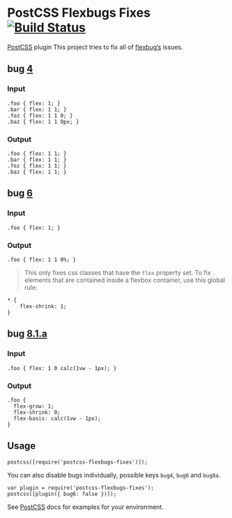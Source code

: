 PostCSS Flexbugs Fixes [![Build Status](https://travis-ci.org/luisrudge/postcss-flexbugs-fixes.svg)](https://travis-ci.org/luisrudge/postcss-flexbugs-fixes)
============================================================================================================================================================

[PostCSS](https://github.com/postcss/postcss) plugin This project tries to fix all of [flexbug’s](https://github.com/philipwalton/flexbugs) issues.

bug [4](https://github.com/philipwalton/flexbugs/blob/master/README.md#4-flex-shorthand-declarations-with-unitless-flex-basis-values-are-ignored)
-------------------------------------------------------------------------------------------------------------------------------------------------

### Input

    .foo { flex: 1; }
    .bar { flex: 1 1; }
    .foz { flex: 1 1 0; }
    .baz { flex: 1 1 0px; }

### Output

    .foo { flex: 1 1; }
    .bar { flex: 1 1; }
    .foz { flex: 1 1; }
    .baz { flex: 1 1; }

bug [6](https://github.com/philipwalton/flexbugs/blob/master/README.md#6-the-default-flex-value-has-changed)
------------------------------------------------------------------------------------------------------------

### Input

    .foo { flex: 1; }

### Output

    .foo { flex: 1 1 0%; }

> This only fixes css classes that have the `flex` property set. To fix elements that are contained inside a flexbox container, use this global rule:

    * {
        flex-shrink: 1;
    }

bug [8.1.a](https://github.com/philipwalton/flexbugs/blob/master/README.md#8-flex-basis-doesnt-support-calc)
------------------------------------------------------------------------------------------------------------

### Input

    .foo { flex: 1 0 calc(1vw - 1px); }

### Output

    .foo {
      flex-grow: 1;
      flex-shrink: 0;
      flex-basis: calc(1vw - 1px);
    }

Usage
-----

    postcss([require('postcss-flexbugs-fixes')]);

You can also disable bugs individually, possible keys `bug4`, `bug6` and `bug8a`.

    var plugin = require('postcss-flexbugs-fixes');
    postcss([plugin({ bug6: false })]);

See [PostCSS](https://github.com/postcss/postcss) docs for examples for your environment.
